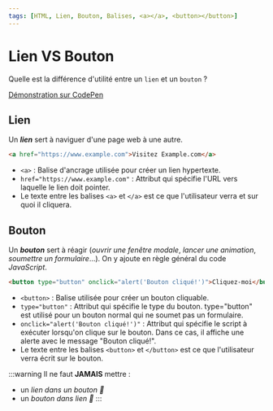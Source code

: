 ```yaml
---
tags: [HTML, Lien, Bouton, Balises, <a></a>, <button></button>]
---
```


# Lien VS Bouton

Quelle est la différence d'utilité entre un `lien` et un `bouton` ?

[Démonstration sur CodePen](https://codepen.io/Chrstn67/pen/qBzNNgL)

## Lien

Un **_lien_** sert à naviguer d'une page web à une autre.

```html
<a href="https://www.example.com">Visitez Example.com</a>
```

- `<a>` : Balise d'ancrage utilisée pour créer un lien hypertexte.
- `href="https://www.example.com"` : Attribut qui spécifie l'URL vers laquelle le lien doit pointer.
- Le texte entre les balises `<a>` et `</a>` est ce que l'utilisateur verra et sur quoi il cliquera.

## Bouton

Un **_bouton_** sert à réagir (_ouvrir une fenêtre modale_, _lancer une animation_, _soumettre un formulaire_...). On y ajoute en règle général du code _JavaScript_.

```html
<button type="button" onclick="alert('Bouton cliqué!')">Cliquez-moi</button>
```

- `<button>` : Balise utilisée pour créer un bouton cliquable.
- `type="button"` : Attribut qui spécifie le type du bouton. type="button" est utilisé pour un bouton normal qui ne soumet pas un formulaire.
- `onclick="alert('Bouton cliqué!')"` : Attribut qui spécifie le script à exécuter lorsqu'on clique sur le bouton. Dans ce cas, il affiche une alerte avec le message "Bouton cliqué!".
- Le texte entre les balises `<button>` et `</button>` est ce que l'utilisateur verra écrit sur le bouton.

:::warning
Il ne faut **JAMAIS** mettre :

- un _lien dans un bouton 🚫_
- un _bouton dans lien 🚫_
  :::
